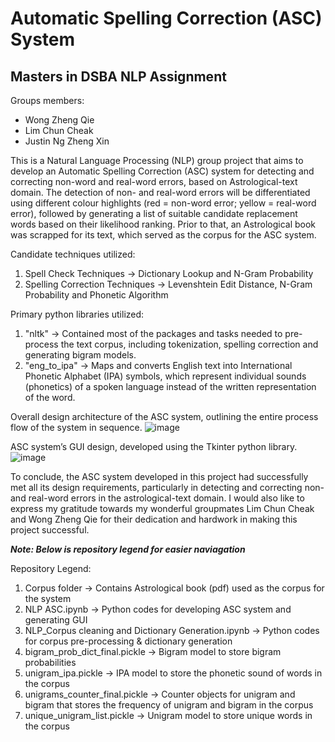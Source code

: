 # Automatic Spelling Correction (ASC) System
## Masters in DSBA NLP Assignment 

Groups members:
- Wong Zheng Qie
- Lim Chun Cheak
- Justin Ng Zheng Xin

This is a Natural Language Processing (NLP) group project that aims to develop an Automatic Spelling Correction (ASC) system for detecting and correcting non-word and real-word errors, based on Astrological-text domain. The detection of non- and real-word errors will be differentiated using different colour highlights (red = non-word error; yellow = real-word error), followed by generating a list of suitable candidate replacement words based on their likelihood ranking. Prior to that, an Astrological book was scrapped for its text, which served as the corpus for the ASC system.

Candidate techniques utilized:
1. Spell Check Techniques -> Dictionary Lookup and N-Gram Probability
2. Spelling Correction Techniques -> Levenshtein Edit Distance, N-Gram Probability and Phonetic Algorithm

Primary python libraries utilized:
1. "nltk" -> Contained most of the packages and tasks needed to pre-process the text corpus, including tokenization, spelling correction and generating bigram models.
2. "eng_to_ipa" ->  Maps and converts English text into International Phonetic Alphabet (IPA) symbols, which represent individual sounds (phonetics) of a spoken language instead of the written representation of the word. 


Overall design architecture of the ASC system, outlining the entire process flow of the system in sequence.
![image](https://github.com/justin950717/Spell_Checker_and_Correction_System/assets/95216403/286395e2-56cd-4ea6-bbff-ad5d88e4ae09)


ASC system’s GUI design, developed using the Tkinter python library.
![image](https://github.com/justin950717/Spell_Checker_and_Correction_System/assets/95216403/6c036054-8826-4d56-a315-0b69ee3e13b4)


To conclude, the ASC system developed in this project had successfully met all its design requirements, particularly in detecting and correcting non- and real-word errors in the astrological-text domain. I would also like to express my gratitude towards my wonderful groupmates Lim Chun Cheak and Wong Zheng Qie for their dedication and hardwork in making this project successful.


***Note: Below is repository legend for easier naviagation***

Repository Legend:
1. Corpus folder -> Contains Astrological book (pdf) used as the corpus for the system
2. NLP ASC.ipynb -> Python codes for developing ASC system and generating GUI
3. NLP_Corpus cleaning and Dictionary Generation.ipynb -> Python codes for corpus pre-processing & dictionary generation
4. bigram_prob_dict_final.pickle -> Bigram model to store bigram probabilities
5. unigram_ipa.pickle -> IPA model to store the phonetic sound of words in the corpus
6. unigrams_counter_final.pickle -> Counter objects for unigram and bigram that stores the frequency of unigram and bigram in the corpus
7. unique_unigram_list.pickle -> Unigram model to store unique words in the corpus
